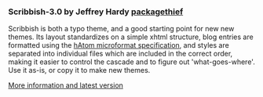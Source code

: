 ### Scribbish-3.0 by Jeffrey Hardy [packagethief][1]

Scribbish is both a typo theme, and a good starting point for new new themes. Its layout standardizes on a simple xhtml structure, blog entries are formatted using the [hAtom microformat specification][2], and styles are separated into individual files which are included in the correct order, making it easier to control the cascade and to figure out 'what-goes-where'. Use it as-is, or copy it to make new themes.

[More information and latest version][3]

[1]: http://quotedprintable.com/
[2]: http://microformats.org/wiki/hatom
[3]: http://quotedprintable.com/pages/scribbish